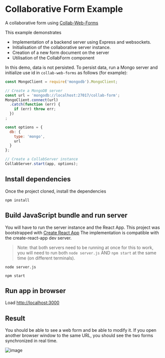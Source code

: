 # Collaborative Form Example

A collaborative form using [Collab-Web-Forms](https://github.com/darioAnongba/collab-web-forms)

This example demonstrates
 - Implementation of a backend server using Express and websockets.
 - Initialisation of the collaborative server instance.
 - Creation of a new form document on the server
 - Utilisation of the CollabForm component


In this demo, data is not persisted. To persist data, run a Mongo
server and initialize use id in `collab-web-forms` as follows (for example):

```javascript
const MongoClient = require('mongodb').MongoClient;

// Create a MongoDB server
const url = 'mongodb://localhost:27017/collab-form';
MongoClient.connect(url)
  .catch(function (err) {
    if (err) throw err;
  })
;

const options = {
  db: {
    type: 'mongo',
    url
  }
};

// Create a CollabServer instance
CollabServer.start(app, options);
```
## Install dependencies
Once the project cloned, install the dependencies
```
npm install
```

## Build JavaScript bundle and run server
You will have to run the server instance and the React App.
This project was bootstrapped with [Create React App](https://github.com/facebookincubator/create-react-app)
The implementation is compatible with the create-react-app dev server.

> Note: that both servers need to be running at once for this
to work, you will need to run both `node server.js` AND `npm start` at the same time
(on different terminals).
```
node server.js
```
```
npm start
```

## Run app in browser
Load [http://localhost:3000](http://localhost:8080)

## Result
You should be able to see a web form and be able to modify it.
If you open another browser window to the same URL,
you should see the two forms synchronized in real time.

![image](https://raw.githubusercontent.com/darioAnongba/collab-web-forms/master/demos/collab-form/real-time-form.png)

